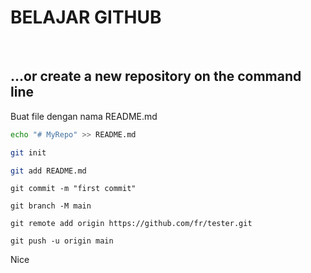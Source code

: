 # BELAJAR GITHUB  
<br>  

## …or create a new repository on the command line  
Buat file dengan nama README.md   
```bash
echo "# MyRepo" >> README.md
```

```bash
git init
```
```bash
git add README.md
```

```
git commit -m "first commit"
```  
```
git branch -M main
```  
```
git remote add origin https://github.com/fr/tester.git
```  
```
git push -u origin main
```  
Nice
